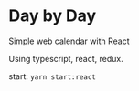 # Day by Day

Simple web calendar with React

Using typescript, react, redux.

start: `yarn start:react`
